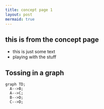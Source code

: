 ```yaml
---
title: concept page 1
layout: post
mermaid: true
---
```


## this is from the concept page

- this is just some text
- playing with the stuff
  

## Tossing in a graph
  ```mermaid
graph TD;
    A-->B;
    A-->C;
    B-->D;
    C-->D;
```